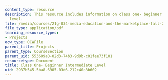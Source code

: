 ```yaml
---
content_type: resource
description: This resource includes information on class one- beginner intermediate
  level.
file: /media/courses/21g-034-media-education-and-the-marketplace-fall-2005/2937b5455ba8690503d6212c40c8b602_MIT21G_034F05_ClassOne.pdf
file_type: application/pdf
learning_resource_types:
- Projects
ocw_type: OCWFile
parent_title: Projects
parent_type: CourseSection
parent_uid: 553609a0-02d3-74b3-9d9b-c01fee73f101
resourcetype: Document
title: Class One- Beginner Intermediate Level
uid: 2937b545-5ba8-6905-03d6-212c40c8b602
---
```

